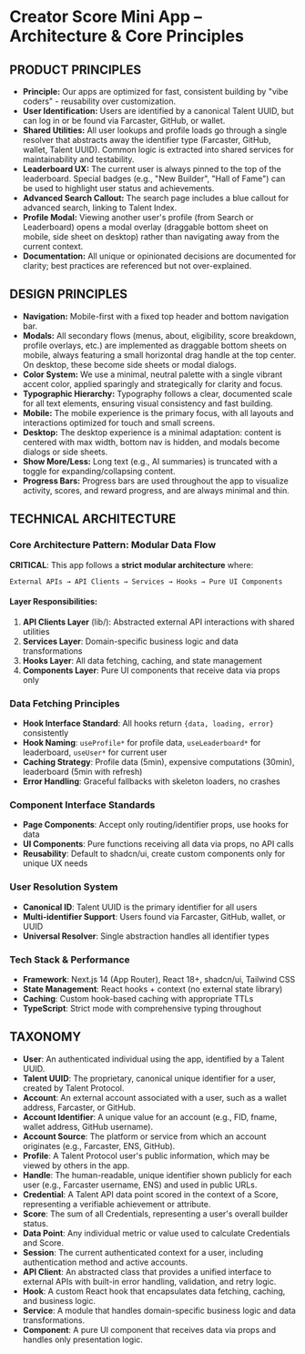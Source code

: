 # Creator Score Mini App – Architecture & Core Principles

## PRODUCT PRINCIPLES

- **Principle:** Our apps are optimized for fast, consistent building by "vibe coders" - reusability over customization.
- **User Identification:** Users are identified by a canonical Talent UUID, but can log in or be found via Farcaster, GitHub, or wallet.
- **Shared Utilities:** All user lookups and profile loads go through a single resolver that abstracts away the identifier type (Farcaster, GitHub, wallet, Talent UUID). Common logic is extracted into shared services for maintainability and testability.
- **Leaderboard UX:** The current user is always pinned to the top of the leaderboard. Special badges (e.g., "New Builder", "Hall of Fame") can be used to highlight user status and achievements.
- **Advanced Search Callout:** The search page includes a blue callout for advanced search, linking to Talent Index.
- **Profile Modal:** Viewing another user's profile (from Search or Leaderboard) opens a modal overlay (draggable bottom sheet on mobile, side sheet on desktop) rather than navigating away from the current context.
- **Documentation:** All unique or opinionated decisions are documented for clarity; best practices are referenced but not over-explained.

## DESIGN PRINCIPLES

- **Navigation:** Mobile-first with a fixed top header and bottom navigation bar. 
- **Modals:** All secondary flows (menus, about, eligibility, score breakdown, profile overlays, etc.) are implemented as draggable bottom sheets on mobile, always featuring a small horizontal drag handle at the top center. On desktop, these become side sheets or modal dialogs.
- **Color System:** We use a minimal, neutral palette with a single vibrant accent color, applied sparingly and strategically for clarity and focus.
- **Typographic Hierarchy:** Typography follows a clear, documented scale for all text elements, ensuring visual consistency and fast building.
- **Mobile:** The mobile experience is the primary focus, with all layouts and interactions optimized for touch and small screens.
- **Desktop:** The desktop experience is a minimal adaptation: content is centered with max width, bottom nav is hidden, and modals become dialogs or side sheets.
- **Show More/Less:** Long text (e.g., AI summaries) is truncated with a toggle for expanding/collapsing content.
- **Progress Bars:** Progress bars are used throughout the app to visualize activity, scores, and reward progress, and are always minimal and thin.

## TECHNICAL ARCHITECTURE

### Core Architecture Pattern: Modular Data Flow

**CRITICAL**: This app follows a **strict modular architecture** where:

```
External APIs → API Clients → Services → Hooks → Pure UI Components
```

#### Layer Responsibilities:
1. **API Clients Layer** (lib/): Abstracted external API interactions with shared utilities
2. **Services Layer**: Domain-specific business logic and data transformations
3. **Hooks Layer**: All data fetching, caching, and state management  
4. **Components Layer**: Pure UI components that receive data via props only

### Data Fetching Principles

- **Hook Interface Standard**: All hooks return `{data, loading, error}` consistently
- **Hook Naming**: `useProfile*` for profile data, `useLeaderboard*` for leaderboard, `useUser*` for current user
- **Caching Strategy**: Profile data (5min), expensive computations (30min), leaderboard (5min with refresh)
- **Error Handling**: Graceful fallbacks with skeleton loaders, no crashes

### Component Interface Standards

- **Page Components**: Accept only routing/identifier props, use hooks for data
- **UI Components**: Pure functions receiving all data via props, no API calls
- **Reusability**: Default to shadcn/ui, create custom components only for unique UX needs

### User Resolution System

- **Canonical ID**: Talent UUID is the primary identifier for all users
- **Multi-identifier Support**: Users found via Farcaster, GitHub, wallet, or UUID
- **Universal Resolver**: Single abstraction handles all identifier types

### Tech Stack & Performance

- **Framework**: Next.js 14 (App Router), React 18+, shadcn/ui, Tailwind CSS
- **State Management**: React hooks + context (no external state library)
- **Caching**: Custom hook-based caching with appropriate TTLs
- **TypeScript**: Strict mode with comprehensive typing throughout

## TAXONOMY

- **User**: An authenticated individual using the app, identified by a Talent UUID.
- **Talent UUID**: The proprietary, canonical unique identifier for a user, created by Talent Protocol.
- **Account**: An external account associated with a user, such as a wallet address, Farcaster, or GitHub.
- **Account Identifier**: A unique value for an account (e.g., FID, fname, wallet address, GitHub username).
- **Account Source**: The platform or service from which an account originates (e.g., Farcaster, ENS, GitHub).
- **Profile**: A Talent Protocol user's public information, which may be viewed by others in the app.
- **Handle**: The human-readable, unique identifier shown publicly for each user (e.g., Farcaster username, ENS) and used in public URLs.
- **Credential**: A Talent API data point scored in the context of a Score, representing a verifiable achievement or attribute.
- **Score**: The sum of all Credentials, representing a user's overall builder status.
- **Data Point**: Any individual metric or value used to calculate Credentials and Score.
- **Session**: The current authenticated context for a user, including authentication method and active accounts.
- **API Client**: An abstracted class that provides a unified interface to external APIs with built-in error handling, validation, and retry logic.
- **Hook**: A custom React hook that encapsulates data fetching, caching, and business logic.
- **Service**: A module that handles domain-specific business logic and data transformations.
- **Component**: A pure UI component that receives data via props and handles only presentation logic. 